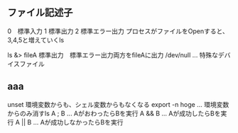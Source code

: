 ## ファイル記述子　
0　標準入力
1 標準出力
2 標準エラー出力
プロセスがファイルをOpenすると、3,4,5と増えていくls

ls &> fileA 標準出力　標準エラー出力両方をfileAに出力
/dev/null  ... 特殊なデバイスファイル　

##  aaa
unset 環境変数からも、シェル変数からもなくなる
export -n hoge ... 環境変数からのみ消すls
A ; B  ...  AがおわったらBを実行
A && B ... Aが成功したらBを実行
A || B ... Aが成功しなかったらBを実行

